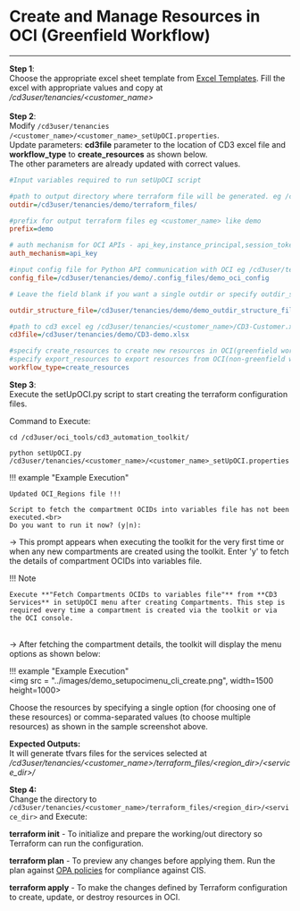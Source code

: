 # **Create and Manage Resources in OCI (Greenfield Workflow)**
---

**Step 1**: 
<br>Choose the appropriate excel sheet template from [Excel Templates](excel-templates.md).
Fill the excel with appropriate values and copy at _/cd3user/tenancies/<customer_name\>_<br><br>
**Step 2**:
<br>Modify ```/cd3user/tenancies /<customer_name>/<customer_name>_setUpOCI.properties```.
<br>Update parameters: **cd3file** parameter to the location of CD3 excel file and  **workflow_type**  to **create_resources** as shown below.
<br> The other parameters are already updated with correct values.
```ini
#Input variables required to run setUpOCI script

#path to output directory where terraform file will be generated. eg /cd3user/tenancies/<customer_name>/terraform_files
outdir=/cd3user/tenancies/demo/terraform_files/

#prefix for output terraform files eg <customer_name> like demo
prefix=demo

# auth mechanism for OCI APIs - api_key,instance_principal,session_token
auth_mechanism=api_key

#input config file for Python API communication with OCI eg /cd3user/tenancies/<customer_name>/.config_files/<customer_name>_config;
config_file=/cd3user/tenancies/demo/.config_files/demo_oci_config

# Leave the field blank if you want a single outdir or specify outdir_structure_file.properties containing the directory structure for OCI services.

outdir_structure_file=/cd3user/tenancies/demo/demo_outdir_structure_file.properties

#path to cd3 excel eg /cd3user/tenancies/<customer_name>/CD3-Customer.xlsx
cd3file=/cd3user/tenancies/demo/CD3-demo.xlsx

#specify create_resources to create new resources in OCI(greenfield workflow)
#specify export_resources to export resources from OCI(non-greenfield workflow)
workflow_type=create_resources
```

**Step 3**:
<br>Execute the setUpOCI.py script to start creating the terraform configuration files.
    
Command to Execute:
```
cd /cd3user/oci_tools/cd3_automation_toolkit/
```
```
python setUpOCI.py /cd3user/tenancies/<customer_name>/<customer_name>_setUpOCI.properties
```
         
!!! example "Example Execution"

    Updated OCI_Regions file !!!

    Script to fetch the compartment OCIDs into variables file has not been executed.<br>
    Do you want to run it now? (y|n):

→ This prompt appears when executing the toolkit for the very first time or when any new compartments are created using the toolkit. Enter 'y' to fetch the details of compartment OCIDs into variables file.

!!! Note

    Execute **"Fetch Compartments OCIDs to variables file"** from **CD3 Services** in setUpOCI menu after creating Compartments. This step is required every time a compartment is created via the toolkit or via the OCI console.

<br>→ After fetching the compartment details, the toolkit will display the menu options as shown below:

!!! example  "Example Execution"  
    <img src = "../images/demo_setupocimenu_cli_create.png", width=1500 height=1000> 


Choose the resources by specifying a single option (for choosing one of these resources) or comma-separated values (to choose multiple resources) as shown in the sample screenshot above.

**Expected Outputs:**
<br>It will generate tfvars files for the services selected at _/cd3user/tenancies/<customer_name\>/terraform_files/<region_dir\>/<service_dir\>/_

**Step 4:** 
<br>Change the directory to  ```/cd3user/tenancies/<customer_name>/terraform_files/<region_dir>/<service_dir>```  and Execute:

**terraform init**  - To initialize and prepare the working/out directory so Terraform can run the configuration.<br>

**terraform plan**  - To preview any changes before applying them. Run the plan against [OPA policies](opa-integration.md) for compliance against CIS.

**terraform apply** - To make the changes defined by Terraform configuration to create, update, or destroy resources in OCI.
  